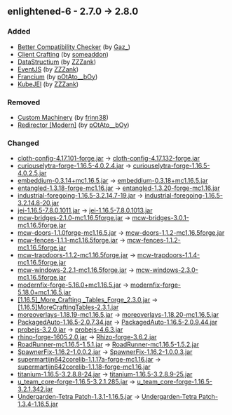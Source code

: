 ## enlightened-6 - 2.7.0 -> 2.8.0

### Added

  * [Better Compatibility Checker](https://www.curseforge.com/minecraft/mc-mods/better-compatibility-checker) (by [Gaz_](https://www.curseforge.com/members/Gaz_/projects))
  * [Client Crafting](https://www.curseforge.com/minecraft/mc-mods/client-crafting) (by [someaddon](https://www.curseforge.com/members/someaddon/projects))
  * [DataStructium](https://www.curseforge.com/minecraft/mc-mods/datastructium) (by [ZZZank](https://www.curseforge.com/members/ZZZank/projects))
  * [EventJS](https://www.curseforge.com/minecraft/mc-mods/eventjs) (by [ZZZank](https://www.curseforge.com/members/ZZZank/projects))
  * [Francium](https://www.curseforge.com/minecraft/mc-mods/francium) (by [pOtAto__bOy](https://www.curseforge.com/members/pOtAto__bOy/projects))
  * [KubeJEI](https://www.curseforge.com/minecraft/mc-mods/kubejei) (by [ZZZank](https://www.curseforge.com/members/ZZZank/projects))

### Removed

  * [Custom Machinery](https://www.curseforge.com/minecraft/mc-mods/custom-machinery) (by [frinn38](https://www.curseforge.com/members/frinn38/projects))
  * [Redirector [Modern]](https://www.curseforge.com/minecraft/mc-mods/redirector) (by [pOtAto__bOy](https://www.curseforge.com/members/pOtAto__bOy/projects))

### Changed

  * [cloth-config-4.17.101-forge.jar](https://www.curseforge.com/minecraft/mc-mods/cloth-config/files/4633366) -> [cloth-config-4.17.132-forge.jar](https://www.curseforge.com/minecraft/mc-mods/cloth-config/files/5729083)
  * [curiouselytra-forge-1.16.5-4.0.2.4.jar](https://www.curseforge.com/minecraft/mc-mods/elytra-slot/files/3522097) -> [curiouselytra-forge-1.16.5-4.0.2.5.jar](https://www.curseforge.com/minecraft/mc-mods/elytra-slot/files/5408254)
  * [embeddium-0.3.14+mc1.16.5.jar](https://www.curseforge.com/minecraft/mc-mods/embeddium/files/5265358) -> [embeddium-0.3.18+mc1.16.5.jar](https://www.curseforge.com/minecraft/mc-mods/embeddium/files/5322311)
  * [entangled-1.3.18-forge-mc1.16.jar](https://www.curseforge.com/minecraft/mc-mods/entangled/files/5275134) -> [entangled-1.3.20-forge-mc1.16.jar](https://www.curseforge.com/minecraft/mc-mods/entangled/files/5885901)
  * [industrial-foregoing-1.16.5-3.2.14.7-19.jar](https://www.curseforge.com/minecraft/mc-mods/industrial-foregoing/files/4992346) -> [industrial-foregoing-1.16.5-3.2.14.8-20.jar](https://www.curseforge.com/minecraft/mc-mods/industrial-foregoing/files/5334823)
  * [jei-1.16.5-7.8.0.1011.jar](https://www.curseforge.com/minecraft/mc-mods/jei/files/5065656) -> [jei-1.16.5-7.8.0.1013.jar](https://www.curseforge.com/minecraft/mc-mods/jei/files/5846870)
  * [mcw-bridges-2.1.0-mc1.16.5forge.jar](https://www.curseforge.com/minecraft/mc-mods/macaws-bridges/files/4599793) -> [mcw-bridges-3.0.1-mc1.16.5forge.jar](https://www.curseforge.com/minecraft/mc-mods/macaws-bridges/files/5465206)
  * [mcw-doors-1.1.0forge-mc1.16.5.jar](https://www.curseforge.com/minecraft/mc-mods/macaws-doors/files/4649900) -> [mcw-doors-1.1.2-mc1.16.5forge.jar](https://www.curseforge.com/minecraft/mc-mods/macaws-doors/files/6146365)
  * [mcw-fences-1.1.1-mc1.16.5forge.jar](https://www.curseforge.com/minecraft/mc-mods/macaws-fences-and-walls/files/5050209) -> [mcw-fences-1.1.2-mc1.16.5forge.jar](https://www.curseforge.com/minecraft/mc-mods/macaws-fences-and-walls/files/5442205)
  * [mcw-trapdoors-1.1.2-mc1.16.5forge.jar](https://www.curseforge.com/minecraft/mc-mods/macaws-trapdoors/files/4841541) -> [mcw-trapdoors-1.1.4-mc1.16.5forge.jar](https://www.curseforge.com/minecraft/mc-mods/macaws-trapdoors/files/5977646)
  * [mcw-windows-2.2.1-mc1.16.5forge.jar](https://www.curseforge.com/minecraft/mc-mods/macaws-windows/files/4961131) -> [mcw-windows-2.3.0-mc1.16.5forge.jar](https://www.curseforge.com/minecraft/mc-mods/macaws-windows/files/5589351)
  * [modernfix-forge-5.16.0+mc1.16.5.jar](https://www.curseforge.com/minecraft/mc-mods/modernfix/files/5259338) -> [modernfix-forge-5.18.0+mc1.16.5.jar](https://www.curseforge.com/minecraft/mc-mods/modernfix/files/5399356)
  * [[1.16.5]_More_Crafting _Tables_Forge_2.3.0.jar](https://www.curseforge.com/minecraft/mc-mods/more-crafting-tables-for-forge/files/4734101) -> [[1.16.5]MoreCraftingTables-2.3.1.jar](https://www.curseforge.com/minecraft/mc-mods/more-crafting-tables-for-forge/files/5286563)
  * [moreoverlays-1.18.19-mc1.16.5.jar](https://www.curseforge.com/minecraft/mc-mods/more-overlays-updated/files/3924673) -> [moreoverlays-1.18.20-mc1.16.5.jar](https://www.curseforge.com/minecraft/mc-mods/more-overlays-updated/files/5377022)
  * [PackagedAuto-1.16.5-2.0.7.34.jar](https://www.curseforge.com/minecraft/mc-mods/packagedauto/files/5277686) -> [PackagedAuto-1.16.5-2.0.9.44.jar](https://www.curseforge.com/minecraft/mc-mods/packagedauto/files/6028161)
  * [probejs-3.2.0.jar](https://www.curseforge.com/minecraft/mc-mods/probejs-legacy/files/5262273) -> [probejs-4.6.3.jar](https://www.curseforge.com/minecraft/mc-mods/probejs-legacy/files/6188970)
  * [rhino-forge-1605.2.0.jar](https://www.curseforge.com/minecraft/mc-mods/rhizo/files/5262308) -> [Rhizo-forge-3.6.2.jar](https://www.curseforge.com/minecraft/mc-mods/rhizo/files/6250771)
  * [RoadRunner-mc1.16.5-1.5.1.jar](https://www.curseforge.com/minecraft/mc-mods/roadrunner/files/4997510) -> [RoadRunner-mc1.16.5-1.5.2.jar](https://www.curseforge.com/minecraft/mc-mods/roadrunner/files/5730350)
  * [SpawnerFix-1.16.2-1.0.0.2.jar](https://www.curseforge.com/minecraft/mc-mods/spawner-fix/files/3161147) -> [SpawnerFix-1.16.2-1.0.0.3.jar](https://www.curseforge.com/minecraft/mc-mods/spawner-fix/files/5962957)
  * [supermartijn642corelib-1.1.17a-forge-mc1.16.jar](https://www.curseforge.com/minecraft/mc-mods/supermartijn642s-core-lib/files/5102506) -> [supermartijn642corelib-1.1.18-forge-mc1.16.jar](https://www.curseforge.com/minecraft/mc-mods/supermartijn642s-core-lib/files/6034707)
  * [titanium-1.16.5-3.2.8.8-24.jar](https://www.curseforge.com/minecraft/mc-mods/titanium/files/4786603) -> [titanium-1.16.5-3.2.8.9-25.jar](https://www.curseforge.com/minecraft/mc-mods/titanium/files/5174863)
  * [u_team_core-forge-1.16.5-3.2.1.285.jar](https://www.curseforge.com/minecraft/mc-mods/u-team-core/files/5220169) -> [u_team_core-forge-1.16.5-3.2.1.342.jar](https://www.curseforge.com/minecraft/mc-mods/u-team-core/files/6050163)
  * [Undergarden-Tetra Patch-1.3.1-1.16.5.jar](https://www.curseforge.com/minecraft/mc-mods/undergarden-tetra-patch/files/4369665) -> [Undergarden-Tetra Patch-1.3.4-1.16.5.jar](https://www.curseforge.com/minecraft/mc-mods/undergarden-tetra-patch/files/6100123)

